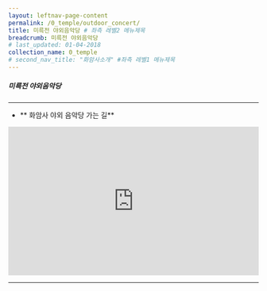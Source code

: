 ```yaml
---
layout: leftnav-page-content
permalink: /0_temple/outdoor_concert/
title: 미륵전 야외음악당 # 좌측 레벨2 메뉴제목
breadcrumb: 미륵전 야외음악당 
# last_updated: 01-04-2018 
collection_name: 0_temple
# second_nav_title: "화암사소개" #좌측 레벨1 메뉴제목
---
```


##### **미륵전 야외음악당**

---

* ** 화암사 야외 음악당 가는 길**
<iframe width="100%"
        height="300"
        src="https://youtube.com/embed/6Qj1Mk6YbmE?t=15"
        frameborder="0"
        allow="autoplay; encrypted-media"
        allowfullscreen></iframe>
        
----
